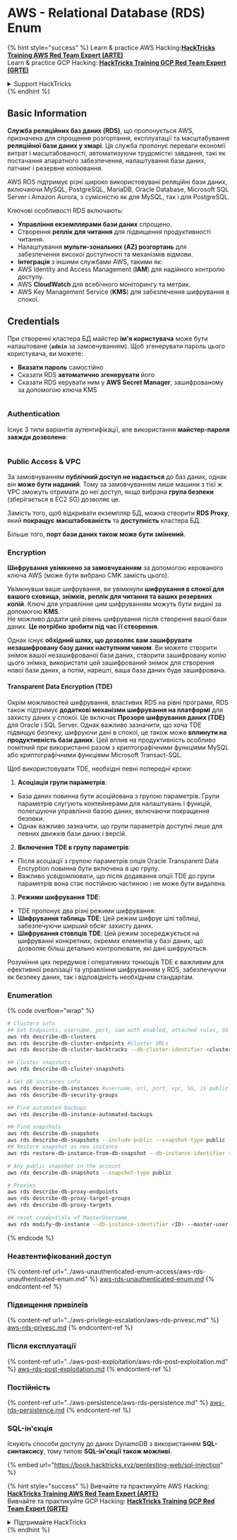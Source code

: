 # AWS - Relational Database (RDS) Enum

{% hint style="success" %}
Learn & practice AWS Hacking:<img src="../../../.gitbook/assets/image (1) (1) (1).png" alt="" data-size="line">[**HackTricks Training AWS Red Team Expert (ARTE)**](https://training.hacktricks.xyz/courses/arte)<img src="../../../.gitbook/assets/image (1) (1) (1).png" alt="" data-size="line">\
Learn & practice GCP Hacking: <img src="../../../.gitbook/assets/image (2).png" alt="" data-size="line">[**HackTricks Training GCP Red Team Expert (GRTE)**<img src="../../../.gitbook/assets/image (2).png" alt="" data-size="line">](https://training.hacktricks.xyz/courses/grte)

<details>

<summary>Support HackTricks</summary>

* Check the [**subscription plans**](https://github.com/sponsors/carlospolop)!
* **Join the** 💬 [**Discord group**](https://discord.gg/hRep4RUj7f) or the [**telegram group**](https://t.me/peass) or **follow** us on **Twitter** 🐦 [**@hacktricks\_live**](https://twitter.com/hacktricks_live)**.**
* **Share hacking tricks by submitting PRs to the** [**HackTricks**](https://github.com/carlospolop/hacktricks) and [**HackTricks Cloud**](https://github.com/carlospolop/hacktricks-cloud) github repos.

</details>
{% endhint %}

## Basic Information

**Служба реляційних баз даних (RDS)**, що пропонується AWS, призначена для спрощення розгортання, експлуатації та масштабування **реляційної бази даних у хмарі**. Ця служба пропонує переваги економії витрат і масштабованості, автоматизуючи трудомісткі завдання, такі як постачання апаратного забезпечення, налаштування бази даних, патчинг і резервне копіювання.

AWS RDS підтримує різні широко використовувані реляційні бази даних, включаючи MySQL, PostgreSQL, MariaDB, Oracle Database, Microsoft SQL Server і Amazon Aurora, з сумісністю як для MySQL, так і для PostgreSQL.

Ключові особливості RDS включають:

* **Управління екземплярами бази даних** спрощено.
* Створення **реплік для читання** для підвищення продуктивності читання.
* Налаштування **мульти-зональних (AZ) розгортань** для забезпечення високої доступності та механізмів відмови.
* **Інтеграція** з іншими службами AWS, такими як:
* AWS Identity and Access Management (**IAM**) для надійного контролю доступу.
* AWS **CloudWatch** для всебічного моніторингу та метрик.
* AWS Key Management Service (**KMS**) для забезпечення шифрування в спокої.

## Credentials

При створенні кластера БД майстер **ім'я користувача** може бути налаштоване (**`admin`** за замовчуванням). Щоб згенерувати пароль цього користувача, ви можете:

* **Вказати** **пароль** самостійно
* Сказати RDS **автоматично згенерувати** його
* Сказати RDS керувати ним у **AWS Secret Manager**, зашифрованому за допомогою ключа KMS

<figure><img src="../../../.gitbook/assets/image (144).png" alt=""><figcaption></figcaption></figure>

### Authentication

Існує 3 типи варіантів аутентифікації, але використання **майстер-пароля завжди дозволено**:

<figure><img src="../../../.gitbook/assets/image (227).png" alt=""><figcaption></figcaption></figure>

### Public Access & VPC

За замовчуванням **публічний доступ не надається** до баз даних, однак він **може бути наданий**. Тому за замовчуванням лише машини з тієї ж VPC зможуть отримати до неї доступ, якщо вибрана **група безпеки** (зберігається в EC2 SG) дозволяє це.

Замість того, щоб відкривати екземпляр БД, можна створити **RDS Proxy**, який **покращує** **масштабованість** та **доступність** кластера БД.

Більше того, **порт бази даних також може бути змінений**.

### Encryption

**Шифрування увімкнено за замовчуванням** за допомогою керованого ключа AWS (може бути вибрано CMK замість цього).

Увімкнувши ваше шифрування, ви увімкнули **шифрування в спокої для вашого сховища, знімків, реплік для читання та ваших резервних копій**. Ключі для управління цим шифруванням можуть бути видані за допомогою **KMS**.\
Не можливо додати цей рівень шифрування після створення вашої бази даних. **Це потрібно зробити під час її створення**.

Однак існує **обхідний шлях, що дозволяє вам зашифрувати незашифровану базу даних наступним чином**. Ви можете створити знімок вашої незашифрованої бази даних, створити зашифровану копію цього знімка, використати цей зашифрований знімок для створення нової бази даних, а потім, нарешті, ваша база даних буде зашифрована.

#### Transparent Data Encryption (TDE)

Окрім можливостей шифрування, властивих RDS на рівні програми, RDS також підтримує **додаткові механізми шифрування на платформі** для захисту даних у спокої. Це включає **Прозоре шифрування даних (TDE)** для Oracle і SQL Server. Однак важливо зазначити, що хоча TDE підвищує безпеку, шифруючи дані в спокої, це також може **вплинути на продуктивність бази даних**. Цей вплив на продуктивність особливо помітний при використанні разом з криптографічними функціями MySQL або криптографічними функціями Microsoft Transact-SQL.

Щоб використовувати TDE, необхідні певні попередні кроки:

1. **Асоціація групи параметрів**:
* База даних повинна бути асоційована з групою параметрів. Групи параметрів слугують контейнерами для налаштувань і функцій, полегшуючи управління базою даних, включаючи покращення безпеки.
* Однак важливо зазначити, що групи параметрів доступні лише для певних движків бази даних і версій.
2. **Включення TDE в групу параметрів**:
* Після асоціації з групою параметрів опція Oracle Transparent Data Encryption повинна бути включена в цю групу.
* Важливо усвідомлювати, що після додавання опції TDE до групи параметрів вона стає постійною частиною і не може бути видалена.
3. **Режими шифрування TDE**:
* TDE пропонує два різні режими шифрування:
* **Шифрування таблиць TDE**: Цей режим шифрує цілі таблиці, забезпечуючи ширший обсяг захисту даних.
* **Шифрування стовпців TDE**: Цей режим зосереджується на шифруванні конкретних, окремих елементів у базі даних, що дозволяє більш детально контролювати, які дані шифруються.

Розуміння цих передумов і оперативних тонкощів TDE є важливим для ефективної реалізації та управління шифруванням у RDS, забезпечуючи як безпеку даних, так і відповідність необхідним стандартам.

### Enumeration

{% code overflow="wrap" %}
```bash
# Clusters info
## Get Endpoints, username, port, iam auth enabled, attached roles, SG
aws rds describe-db-clusters
aws rds describe-db-cluster-endpoints #Cluster URLs
aws rds describe-db-cluster-backtracks --db-cluster-identifier <cluster-name>

## Cluster snapshots
aws rds describe-db-cluster-snapshots

# Get DB instances info
aws rds describe-db-instances #username, url, port, vpc, SG, is public?
aws rds describe-db-security-groups

## Find automated backups
aws rds describe-db-instance-automated-backups

## Find snapshots
aws rds describe-db-snapshots
aws rds describe-db-snapshots --include-public --snapshot-type public
## Restore snapshot as new instance
aws rds restore-db-instance-from-db-snapshot --db-instance-identifier <ID> --db-snapshot-identifier <ID> --availability-zone us-west-2a

# Any public snapshot in the account
aws rds describe-db-snapshots --snapshot-type public

# Proxies
aws rds describe-db-proxy-endpoints
aws rds describe-db-proxy-target-groups
aws rds describe-db-proxy-targets

## reset credentials of MasterUsername
aws rds modify-db-instance --db-instance-identifier <ID> --master-user-password <NewPassword> --apply-immediately
```
{% endcode %}

### Неавтентифікований доступ

{% content-ref url="../aws-unauthenticated-enum-access/aws-rds-unauthenticated-enum.md" %}
[aws-rds-unauthenticated-enum.md](../aws-unauthenticated-enum-access/aws-rds-unauthenticated-enum.md)
{% endcontent-ref %}

### Підвищення привілеїв

{% content-ref url="../aws-privilege-escalation/aws-rds-privesc.md" %}
[aws-rds-privesc.md](../aws-privilege-escalation/aws-rds-privesc.md)
{% endcontent-ref %}

### Після експлуатації

{% content-ref url="../aws-post-exploitation/aws-rds-post-exploitation.md" %}
[aws-rds-post-exploitation.md](../aws-post-exploitation/aws-rds-post-exploitation.md)
{% endcontent-ref %}

### Постійність

{% content-ref url="../aws-persistence/aws-rds-persistence.md" %}
[aws-rds-persistence.md](../aws-persistence/aws-rds-persistence.md)
{% endcontent-ref %}

### SQL-ін'єкція

Існують способи доступу до даних DynamoDB з використанням **SQL-синтаксису**, тому типові **SQL-ін'єкції також можливі**.

{% embed url="https://book.hacktricks.xyz/pentesting-web/sql-injection" %}

{% hint style="success" %}
Вивчайте та практикуйте AWS Hacking:<img src="../../../.gitbook/assets/image (1) (1) (1).png" alt="" data-size="line">[**HackTricks Training AWS Red Team Expert (ARTE)**](https://training.hacktricks.xyz/courses/arte)<img src="../../../.gitbook/assets/image (1) (1) (1).png" alt="" data-size="line">\
Вивчайте та практикуйте GCP Hacking: <img src="../../../.gitbook/assets/image (2).png" alt="" data-size="line">[**HackTricks Training GCP Red Team Expert (GRTE)**<img src="../../../.gitbook/assets/image (2).png" alt="" data-size="line">](https://training.hacktricks.xyz/courses/grte)

<details>

<summary>Підтримайте HackTricks</summary>

* Перевірте [**плани підписки**](https://github.com/sponsors/carlospolop)!
* **Приєднуйтесь до** 💬 [**групи Discord**](https://discord.gg/hRep4RUj7f) або [**групи Telegram**](https://t.me/peass) або **слідкуйте** за нами в **Twitter** 🐦 [**@hacktricks\_live**](https://twitter.com/hacktricks_live)**.**
* **Діліться хакерськими трюками, надсилаючи PR до** [**HackTricks**](https://github.com/carlospolop/hacktricks) та [**HackTricks Cloud**](https://github.com/carlospolop/hacktricks-cloud) репозиторіїв на GitHub.

</details>
{% endhint %}
